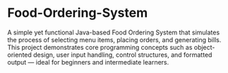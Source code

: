# Food-Ordering-System
A simple yet functional Java-based Food Ordering System that simulates the process of selecting menu items, placing orders, and generating bills. This project demonstrates core programming concepts such as object-oriented design, user input handling, control structures, and formatted output — ideal for beginners and intermediate learners.
